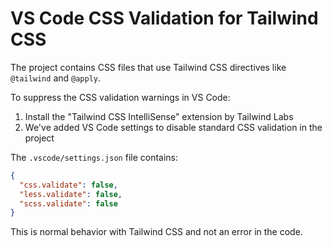 # VS Code CSS Validation for Tailwind CSS

The project contains CSS files that use Tailwind CSS directives like `@tailwind` and `@apply`.

To suppress the CSS validation warnings in VS Code:

1. Install the "Tailwind CSS IntelliSense" extension by Tailwind Labs
2. We've added VS Code settings to disable standard CSS validation in the project

The `.vscode/settings.json` file contains:
```json
{
  "css.validate": false,
  "less.validate": false,
  "scss.validate": false
}
```

This is normal behavior with Tailwind CSS and not an error in the code.
